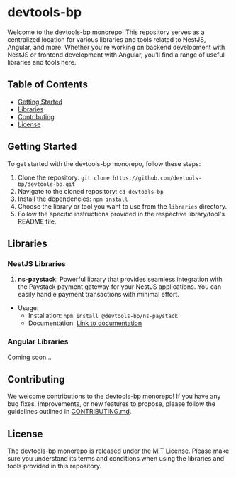 # devtools-bp

Welcome to the devtools-bp monorepo! This repository serves as a centralized location for various libraries and tools
related to NestJS, Angular, and more. Whether you're working on backend development with NestJS or frontend development
with Angular, you'll find a range of useful libraries and tools here.

## Table of Contents

- [Getting Started](#getting-started)
- [Libraries](#libraries)
- [Contributing](#contributing)
- [License](#license)

## Getting Started

To get started with the devtools-bp monorepo, follow these steps:

1. Clone the repository: `git clone https://github.com/devtools-bp/devtools-bp.git`
2. Navigate to the cloned repository: `cd devtools-bp`
3. Install the dependencies: `npm install`
4. Choose the library or tool you want to use from the `libraries` directory.
5. Follow the specific instructions provided in the respective library/tool's README file.

## Libraries

### NestJS Libraries

1. **ns-paystack**: Powerful library that provides seamless integration with the Paystack payment gateway for your
   NestJS applications. You can easily handle payment transactions with minimal effort.

- Usage:
  - Installation: `npm install @devtools-bp/ns-paystack`
  - Documentation: [Link to documentation](https://github.com/brianpooe/devtools-bp/blob/main/libs/ns-paystack/README.md)

### Angular Libraries

Coming soon...

## Contributing

We welcome contributions to the devtools-bp monorepo! If you have any bug fixes, improvements, or new features to
propose, please follow the guidelines outlined
in [CONTRIBUTING.md](https://github.com/devtools-bp/devtools-bp/blob/main/CONTRIBUTING.md).

## License

The devtools-bp monorepo is released under
the [MIT License](https://github.com/brianpooe/devtools-bp/blob/main/LICENSE). Please make sure you understand its terms
and conditions when using the libraries and tools provided in this repository.
